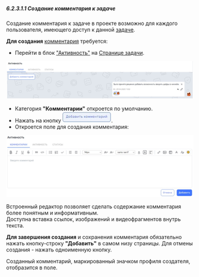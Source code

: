 ##### 6.2.3.1.1 Создание комментария к задаче  

Создание комментария к задаче в проекте возможно для каждого пользователя, имеющего доступ к данной [задаче](../../../6_task.md).

**Для создания** [комментария](../../6.2_task_page/6.2.3_task_activity/6.2.3.1_comments/6.2.3.1_comments.md) требуется:  

- Перейти в блок ["Активность"](../../6.2_task_page/6.2.3_task_activity/6.2.3_task_activity.md) на [Странице задачи](6_task/6.2_task_page/6.2_task_page.md).

![6.2.3.1](/imgs/6.2.3.1.jpg)

- Категория **"Комментарии"** откроется по умолчанию.
- Нажать на кнопку ![добавить_комментарий](/imgs/добавить_коммент.jpg).
- Откроется поле для создания комментария:

![6.2.3.1.1](/imgs/6.2.3.1.1.jpg)

Встроенный редактор позволяет сделать содержание комментария более понятным и информативным.  
Доступна вставка ссылок, изображений и видеофрагментов внутрь текста.  

**Для завершения создания** и сохранения комментария обязательно нажать кнопку-строку **"Добавить"** в самом низу страницы.
Для отмены создания - нажать одноименную кнопку.

Созданный комментарий, маркированный значком профиля создателя, отобразится в поле.


